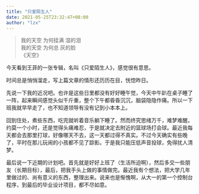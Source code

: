 ```yaml
---
title: "只爱陌生人"
date: 2021-05-25T23:32:47+08:00
author: "lzx"
---
```

> 我的天空 为何挂满 湿的泪  
> 我的天空 为何总 灰的脸  
> 《天空》

今天看到王菲的一张专辑，名叫《只爱陌生人》，感觉很有意思。

时间总是悄悄溜走，写上篇文章的情形还历历在目，恍惚昨日。

先说一下我的近况吧。也许是这些日里都没有好好睡午觉，今天中午趴在桌子睡了一阵，起来瞬间感觉头似千斤重，整个下午都昏昏沉沉，脑袋隐隐作痛。所以一下班我就早早走了，也不知道领导有没有记到小本本上。

回到住处，煮些东西，吃完就听着音乐躺下睡了。然而终究思绪万千，难梦难醒。约莫一个小时，还是觉得头痛难忍，于是就决定去附近的篮球场打会球。最近我每天都会去那里打球，好像哪天不去，这一天都过得不真实。不过今天确实有些晚了，平时在那儿玩闹的小孩都不见了踪影。于是我只能压低声音投球，免得扰人清梦。

最后说一下近期的计划吧。首先就是好好上班了（生活所迫啊），然后多交一些朋友（长期目标），最后，把我手头上做的事情做完。最近我有个想法，把大学几年里做过的、尚有意义的东西，整理出来。说来也是惭愧啊，从大一的第一个控制台程序，到最后的毕业设计项目，都不尽如意。
